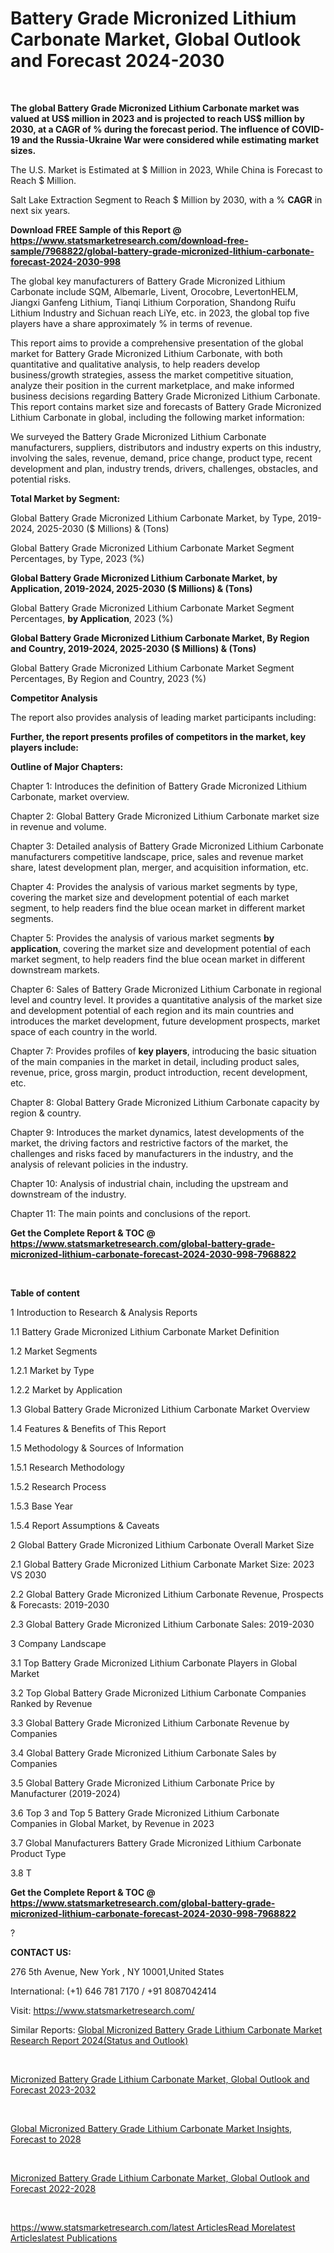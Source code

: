 <h1>Battery Grade Micronized Lithium Carbonate Market, Global Outlook and Forecast 2024-2030</h1><br/><p><strong>The global Battery Grade Micronized Lithium Carbonate market was valued at US$ million in 2023 and is projected to reach US$ million by 2030, at a <strong>CAGR</strong> of % during the forecast period. The influence of COVID-19 and the Russia-Ukraine War were considered while estimating market sizes.</strong></p>
 
 
 
 <p>The U.S. Market is Estimated at $ Million in 2023, While China is Forecast to Reach $ Million.</p>
 
 
 
 <p>Salt Lake Extraction Segment to Reach $ Million by 2030, with a % <strong>CAGR</strong> in next six years.</p>
 
 
 
 <p><strong>Download FREE Sample of this Report @ <a href="https://www.statsmarketresearch.com/download-free-sample/7968822/global-battery-grade-micronized-lithium-carbonate-forecast-2024-2030-998">https://www.statsmarketresearch.com/download-free-sample/7968822/global-battery-grade-micronized-lithium-carbonate-forecast-2024-2030-998</a></strong></p>
 
 
 
 <p>The global key manufacturers of Battery Grade Micronized Lithium Carbonate include SQM, Albemarle, Livent, Orocobre, LevertonHELM, Jiangxi Ganfeng Lithium, Tianqi Lithium Corporation, Shandong Ruifu Lithium Industry and Sichuan reach LiYe, etc. in 2023, the global top five players have a share approximately % in terms of revenue.</p>
 
 
 
 <p>This report aims to provide a comprehensive presentation of the global market for Battery Grade Micronized Lithium Carbonate, with both quantitative and qualitative analysis, to help readers develop business/growth strategies, assess the market competitive situation, analyze their position in the current marketplace, and make informed business decisions regarding Battery Grade Micronized Lithium Carbonate. This report contains market size and forecasts of Battery Grade Micronized Lithium Carbonate in global, including the following market information:</p>
 
 
 
 <p>We surveyed the Battery Grade Micronized Lithium Carbonate manufacturers, suppliers, distributors and industry experts on this industry, involving the sales, revenue, demand, price change, product type, recent development and plan, industry trends, drivers, challenges, obstacles, and potential risks.</p>
 
 
 
 <p><strong>Total Market by Segment:</strong></p>
 
 
 
 <p>Global Battery Grade Micronized Lithium Carbonate Market, by Type, 2019-2024, 2025-2030 ($ Millions) & (Tons)</p>
 
 
 
 <p>Global Battery Grade Micronized Lithium Carbonate Market Segment Percentages, by Type, 2023 (%)</p>
 
 
 
 <p><strong>Global Battery Grade Micronized Lithium Carbonate Market, <strong>by Application</strong>, 2019-2024, 2025-2030 ($ Millions) & (Tons)</strong></p>
 
 
 
 <p>Global Battery Grade Micronized Lithium Carbonate Market Segment Percentages, <strong>by Application</strong>, 2023 (%)</p>
 
 
 
 <p><strong>Global Battery Grade Micronized Lithium Carbonate Market, By Region and Country, 2019-2024, 2025-2030 ($ Millions) & (Tons)</strong></p>
 
 
 
 <p>Global Battery Grade Micronized Lithium Carbonate Market Segment Percentages, By Region and Country, 2023 (%)</p>
 
 
 
 <p><strong>Competitor Analysis</strong></p>
 
 
 
 <p>The report also provides analysis of leading market participants including:</p>
 
 
 
 <p><strong>Further, the report presents profiles of competitors in the market, <strong>key players</strong> include:</strong></p>
 
 
 
 <p><strong>Outline of Major Chapters:</strong></p>
 
 
 
 <p>Chapter 1: Introduces the definition of Battery Grade Micronized Lithium Carbonate, market overview.</p>
 
 
 
 <p>Chapter 2: Global Battery Grade Micronized Lithium Carbonate market size in revenue and volume.</p>
 
 
 
 <p>Chapter 3: Detailed analysis of Battery Grade Micronized Lithium Carbonate manufacturers competitive landscape, price, sales and revenue market share, latest development plan, merger, and acquisition information, etc.</p>
 
 
 
 <p>Chapter 4: Provides the analysis of various market segments by type, covering the market size and development potential of each market segment, to help readers find the blue ocean market in different market segments.</p>
 
 
 
 <p>Chapter 5: Provides the analysis of various market segments <strong>by application</strong>, covering the market size and development potential of each market segment, to help readers find the blue ocean market in different downstream markets.</p>
 
 
 
 <p>Chapter 6: Sales of Battery Grade Micronized Lithium Carbonate in regional level and country level. It provides a quantitative analysis of the market size and development potential of each region and its main countries and introduces the market development, future development prospects, market space of each country in the world.</p>
 
 
 
 <p>Chapter 7: Provides profiles of <strong>key players</strong>, introducing the basic situation of the main companies in the market in detail, including product sales, revenue, price, gross margin, product introduction, recent development, etc.</p>
 
 
 
 <p>Chapter 8: Global Battery Grade Micronized Lithium Carbonate capacity by region & country.</p>
 
 
 
 <p>Chapter 9: Introduces the market dynamics, latest developments of the market, the driving factors and restrictive factors of the market, the challenges and risks faced by manufacturers in the industry, and the analysis of relevant policies in the industry.</p>
 
 
 
 <p>Chapter 10: Analysis of industrial chain, including the upstream and downstream of the industry.</p>
 
 
 
 <p>Chapter 11: The main points and conclusions of the report.</p>
 
 
 
 <div><b>Get the Complete Report & TOC @ <a href="https://www.statsmarketresearch.com/global-battery-grade-micronized-lithium-carbonate-forecast-2024-2030-998-7968822">https://www.statsmarketresearch.com/global-battery-grade-micronized-lithium-carbonate-forecast-2024-2030-998-7968822</a></b></div>
 
 
 
 <p><br />
 
 <b>Table of content</b></p>
 
 
 
 <p>1 Introduction to Research & Analysis Reports<br />
 
 1.1 Battery Grade Micronized Lithium Carbonate Market Definition<br />
 
 1.2 Market Segments<br />
 
 1.2.1 Market by Type<br />
 
 1.2.2 Market by Application<br />
 
 1.3 Global Battery Grade Micronized Lithium Carbonate Market Overview<br />
 
 1.4 Features & Benefits of This Report<br />
 
 1.5 Methodology & Sources of Information<br />
 
 1.5.1 Research Methodology<br />
 
 1.5.2 Research Process<br />
 
 1.5.3 Base Year<br />
 
 1.5.4 Report Assumptions & Caveats<br />
 
 2 Global Battery Grade Micronized Lithium Carbonate Overall Market Size<br />
 
 2.1 Global Battery Grade Micronized Lithium Carbonate Market Size: 2023 VS 2030<br />
 
 2.2 Global Battery Grade Micronized Lithium Carbonate Revenue, Prospects & Forecasts: 2019-2030<br />
 
 2.3 Global Battery Grade Micronized Lithium Carbonate Sales: 2019-2030<br />
 
 3 Company Landscape<br />
 
 3.1 Top Battery Grade Micronized Lithium Carbonate Players in Global Market<br />
 
 3.2 Top Global Battery Grade Micronized Lithium Carbonate Companies Ranked by Revenue<br />
 
 3.3 Global Battery Grade Micronized Lithium Carbonate Revenue by Companies<br />
 
 3.4 Global Battery Grade Micronized Lithium Carbonate Sales by Companies<br />
 
 3.5 Global Battery Grade Micronized Lithium Carbonate Price by Manufacturer (2019-2024)<br />
 
 3.6 Top 3 and Top 5 Battery Grade Micronized Lithium Carbonate Companies in Global Market, by Revenue in 2023<br />
 
 3.7 Global Manufacturers Battery Grade Micronized Lithium Carbonate Product Type<br />
 
 3.8 T</p>
 
 
 
 <div><b>Get the Complete Report & TOC @ <a href="https://www.statsmarketresearch.com/global-battery-grade-micronized-lithium-carbonate-forecast-2024-2030-998-7968822">https://www.statsmarketresearch.com/global-battery-grade-micronized-lithium-carbonate-forecast-2024-2030-998-7968822</a></b></div>
 
 
 
 <p>? </p>
 
 
 
 <p><b>CONTACT US:</b><br />
 
 276 5th Avenue, New York , NY 10001,United States<br />
 
 International: (+1) 646 781 7170 / +91 8087042414<br />
 
 Visit: <a href="https://www.statsmarketresearch.com/">https://www.statsmarketresearch.com/</a><br />
 
 Similar Reports: <a href="https://www.statsmarketresearch.com/global-battery-grade-micronized-lithium-carbonate-forecast-2024-2030-998-7968822">Global Micronized Battery Grade Lithium Carbonate Market Research Report 2024(Status and Outlook)</a><br />
 
 <br />
 
 <a href="https://www.statsmarketresearch.com/global-battery-grade-micronized-lithium-carbonate-forecast-2024-2030-998-7968822">Micronized Battery Grade Lithium Carbonate Market, Global Outlook and Forecast 2023-2032</a><br />
 
 <br />
 
 <a href="https://www.statsmarketresearch.com/global-battery-grade-micronized-lithium-carbonate-forecast-2024-2030-998-7968822">Global Micronized Battery Grade Lithium Carbonate Market Insights, Forecast to 2028</a><br />
 
 <br />
 
 <a href="https://www.statsmarketresearch.com/global-battery-grade-micronized-lithium-carbonate-forecast-2024-2030-998-7968822">Micronized Battery Grade Lithium Carbonate Market, Global Outlook and Forecast 2022-2028</a><br />
 
 <br />
 
 <a href="https://gyeongbokgung.com">https://www.statsmarketresearch.com/</a><a href="https://hallyeomaritime.com">latest Articles</a><a href="https://jingwansa.com">Read More</a><a href="https://nguoiviet.jp/">latest Articles</a><a href="https://www.intelmarketresearch.com/">latest Publications</a></p>
